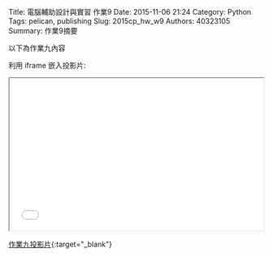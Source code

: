 Title: 電腦輔助設計與實習 作業9
Date: 2015-11-06 21:24
Category: Python
Tags: pelican, publishing
Slug: 2015cp_hw_w9
Authors: 40323105
Summary: 作業9摘要

以下為作業九內容

利用 iframe 嵌入投影片:

<iframe src="40323105_cp_w9_p.html" width="500" height="300"></iframe>

[作業九投影片](40323105_cp_w9_p.html){:target="_blank"}